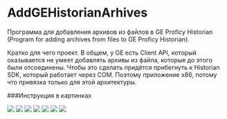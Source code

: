 # AddGEHistorianArhives

Программа для добавления архивов из файлов в GE Proficy Historian (Program for adding archives from files to GE Proficy Historian).

Кратко для чего проект. В общем, у GE есть Client API, который оказывается не умеет добавлять архивы из файла, которые до этого были отсоединены. Чтобы это сделать придётся прибегнуть к Historian SDK, который работает через COM. Поэтому приложение x86, потому что привязка только для этой архитектуры.

###Инструкция в картинках

<img src="https://github.com/OlegBezverhii/AddGEHistorianArhives/Pictures/1.png"/>

<img src="https://github.com/OlegBezverhii/AddGEHistorianArhives/Pictures/2.png"/>

<img src="https://github.com/OlegBezverhii/AddGEHistorianArhives/Pictures/3.png"/>

<img src="https://github.com/OlegBezverhii/AddGEHistorianArhives/Pictures/4.png"/>

<img src="https://github.com/OlegBezverhii/AddGEHistorianArhives/Pictures/5.png"/>

<img src="https://github.com/OlegBezverhii/AddGEHistorianArhives/Pictures/6.png"/>

<img src="https://github.com/OlegBezverhii/AddGEHistorianArhives/Pictures/7.png"/>
